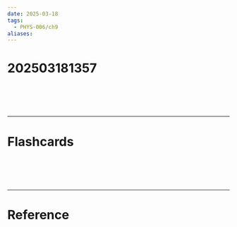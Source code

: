 ```yaml
---
date: 2025-03-18
tags:
  - PHYS-006/ch9
aliases:
---
```

# 202503181357


# ‌
---
# Flashcards


# ‌
---
# Reference
